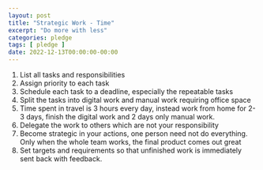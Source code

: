 ```yaml
---
layout: post
title: "Strategic Work - Time"
excerpt: "Do more with less"
categories: pledge
tags: [ pledge ]
date: 2022-12-13T00:00:00-00:00
---
```


1. List all tasks and responsibilities
2. Assign priority to each task
3. Schedule each task to a deadline, especially the repeatable tasks
4. Split the tasks into digital work and manual work requiring office space
5. Time spent in travel is 3 hours every day, instead work from home for 2-3 days, finish the digital work and 2 days only manual work.
6. Delegate the work to others which are not your responsibility
7. Become strategic in your actions, one person need not do everything.  Only when the whole team works, the final product comes out great
8. Set targets and requirements so that unfinished work is immediately sent back with feedback.

